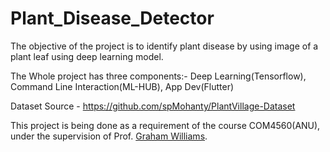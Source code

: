 # Plant_Disease_Detector
The objective of the project is to identify plant disease by using image of a plant leaf using deep learning model.

The Whole project has three components:- Deep Learning(Tensorflow), Command Line Interaction(ML-HUB), App Dev(Flutter)

Dataset Source - https://github.com/spMohanty/PlantVillage-Dataset

This project is being done as a requirement of the course COM4560(ANU), under the supervision of Prof. <a href = "https://cecs.anu.edu.au/people/graham-williams">Graham Williams</a>.

